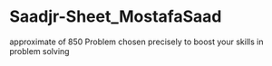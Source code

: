 # Saadjr-Sheet_MostafaSaad
approximate of 850 Problem chosen precisely to boost your skills in problem solving
